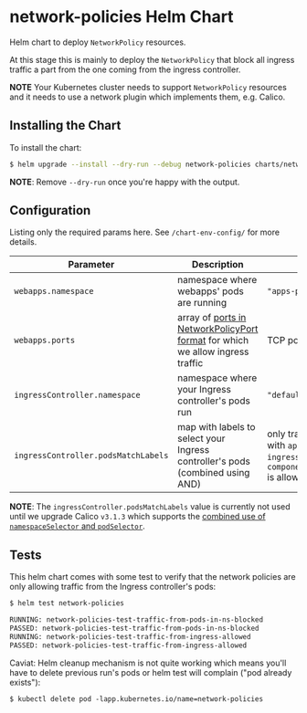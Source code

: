 # network-policies Helm Chart

Helm chart to deploy `NetworkPolicy` resources.

At this stage this is mainly to deploy the `NetworkPolicy` that
block all ingress traffic a part from the one coming from the
ingress controller.

**NOTE** Your Kubernetes cluster needs to support `NetworkPolicy`
resources and it needs to use a network plugin which implements
them, e.g. Calico.


## Installing the Chart

To install the chart:

```bash
$ helm upgrade --install --dry-run --debug network-policies charts/network-policies --namespace default
```

**NOTE**: Remove `--dry-run` once you're happy with the output.


## Configuration

Listing only the required params here. See `/chart-env-config/` for more details.

| Parameter  | Description     | Default |
| ---------- | --------------- | ------- |
| `webapps.namespace` | namespace where webapps' pods are running | `"apps-prod"` |
| `webapps.ports` | array of [ports in NetworkPolicyPort format](https://kubernetes.io/docs/reference/generated/kubernetes-api/v1.14/#networkpolicyport-v1-networking-k8s-io) for which we allow ingress traffic | TCP port `3000` only |
| `ingressController.namespace` | namespace where your Ingress controller's pods run | `"default"` |
| `ingressController.podsMatchLabels` | map with labels to select your Ingress controller's pods (combined using AND) | only traffic from pods with `app=nginx-ingress` and `component=controller` is allowed |

**NOTE**: The `ingressController.podsMatchLabels` value is currently
not used until we upgrade Calico `v3.1.3` which supports the
[combined use of `namespaceSelector` and `podSelector`](https://github.com/projectcalico/libcalico-go/pull/872).


## Tests
This helm chart comes with some test to verify that the
network policies are only allowing traffic from the Ingress
controller's pods:

```sh
$ helm test network-policies

RUNNING: network-policies-test-traffic-from-pods-in-ns-blocked
PASSED: network-policies-test-traffic-from-pods-in-ns-blocked
RUNNING: network-policies-test-traffic-from-ingress-allowed
PASSED: network-policies-test-traffic-from-ingress-allowed
```

Caviat: Helm cleanup mechanism is not quite working
which means you'll have to delete previous run's pods or
helm test will complain ("pod already exists"):

```
$ kubectl delete pod -lapp.kubernetes.io/name=network-policies
```

